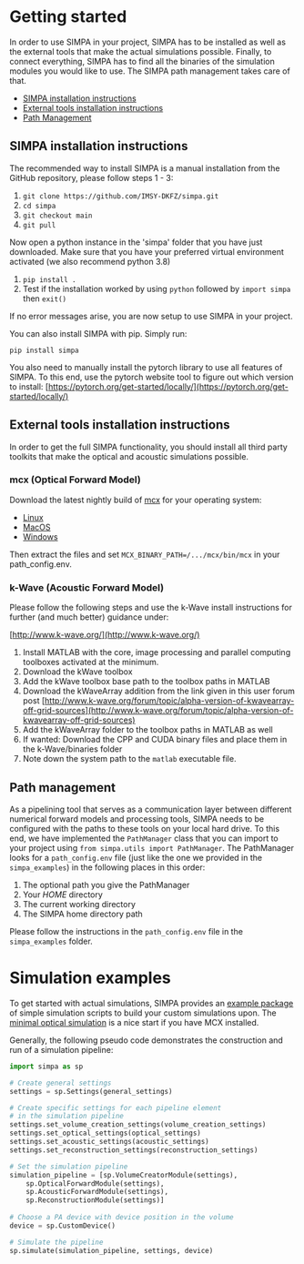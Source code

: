 # Getting started

In order to use SIMPA in your project, SIMPA has to be installed as well as the external tools that make the actual simulations possible.
Finally, to connect everything, SIMPA has to find all the binaries of the simulation modules you would like to use.
The SIMPA path management takes care of that.

* [SIMPA installation instructions](#simpa-installation-instructions)
* [External tools installation instructions](#external-tools-installation-instructions)
* [Path Management](#path-management)

## SIMPA installation instructions

The recommended way to install SIMPA is a manual installation from the GitHub repository, please follow steps 1 - 3:

1. `git clone https://github.com/IMSY-DKFZ/simpa.git`
2. `cd simpa`
3. `git checkout main`
4. `git pull`

Now open a python instance in the 'simpa' folder that you have just downloaded. Make sure that you have your preferred
virtual environment activated (we also recommend python 3.8)
1. `pip install .`
2. Test if the installation worked by using `python` followed by `import simpa` then `exit()`

If no error messages arise, you are now setup to use SIMPA in your project.

You can also install SIMPA with pip. Simply run:

`pip install simpa`

You also need to manually install the pytorch library to use all features of SIMPA.
To this end, use the pytorch website tool to figure out which version to install:
[https://pytorch.org/get-started/locally/](https://pytorch.org/get-started/locally/)

## External tools installation instructions

In order to get the full SIMPA functionality, you should install all third party toolkits that make the optical and 
acoustic simulations possible. 

### mcx (Optical Forward Model)

Download the latest nightly build of [mcx](http://mcx.space/) for your operating system:

- [Linux](http://mcx.space/nightly/github/mcx-linux-x64-github-latest.zip)
- [MacOS](http://mcx.space/nightly/github/mcx-macos-x64-github-latest.zip)
- [Windows](http://mcx.space/nightly/github/mcx-windows-x64-github-latest.zip)

Then extract the files and set `MCX_BINARY_PATH=/.../mcx/bin/mcx` in your path_config.env.

### k-Wave (Acoustic Forward Model)

Please follow the following steps and use the k-Wave install instructions 
for further (and much better) guidance under:

[http://www.k-wave.org/](http://www.k-wave.org/)

1. Install MATLAB with the core, image processing and parallel computing toolboxes activated at the minimum.
2. Download the kWave toolbox
3. Add the kWave toolbox base path to the toolbox paths in MATLAB
4. Download the kWaveArray addition from the link given in this user forum post [http://www.k-wave.org/forum/topic/alpha-version-of-kwavearray-off-grid-sources](http://www.k-wave.org/forum/topic/alpha-version-of-kwavearray-off-grid-sources)
5. Add the kWaveArray folder to the toolbox paths in MATLAB as well
6. If wanted: Download the CPP and CUDA binary files and place them in the k-Wave/binaries folder
7. Note down the system path to the `matlab` executable file.

## Path management

As a pipelining tool that serves as a communication layer between different numerical forward models and
processing tools, SIMPA needs to be configured with the paths to these tools on your local hard drive.
To this end, we have implemented the `PathManager` class that you can import to your project using
`from simpa.utils import PathManager`. The PathManager looks for a `path_config.env` file (just like the
one we provided in the `simpa_examples`) in the following places in this order:
1. The optional path you give the PathManager
2. Your $HOME$ directory
3. The current working directory
4. The SIMPA home directory path

Please follow the instructions in the `path_config.env` file in the `simpa_examples` folder. 

# Simulation examples

To get started with actual simulations, SIMPA provides an [example package](simpa_examples) of simple simulation 
scripts to build your custom simulations upon. The [minimal optical simulation](minimal_optical_simulation.py)
is a nice start if you have MCX installed.

Generally, the following pseudo code demonstrates the construction and run of a simulation pipeline:

```python
import simpa as sp

# Create general settings 
settings = sp.Settings(general_settings)

# Create specific settings for each pipeline element 
# in the simulation pipeline
settings.set_volume_creation_settings(volume_creation_settings)
settings.set_optical_settings(optical_settings)
settings.set_acoustic_settings(acoustic_settings)
settings.set_reconstruction_settings(reconstruction_settings)

# Set the simulation pipeline
simulation_pipeline = [sp.VolumeCreatorModule(settings),
    sp.OpticalForwardModule(settings),
    sp.AcousticForwardModule(settings),
    sp.ReconstructionModule(settings)]
    
# Choose a PA device with device position in the volume
device = sp.CustomDevice()

# Simulate the pipeline
sp.simulate(simulation_pipeline, settings, device)
```

